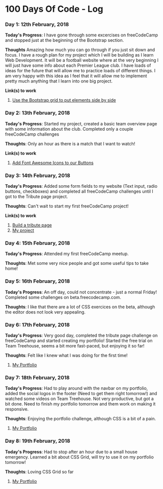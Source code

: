 # 100 Days Of Code - Log

### Day 1: 12th February, 2018

**Today's Progress**: I have gone through some excercises on freeCodeCamp and stopped just at the beginning of the Bootstrap section.

**Thoughts** Amazing how much you can go through if you just sit down and focus. I have a rough plan for my project which I will be building as I learn Web Development. It will be a football website where at the very beginning I will just have some info about each Premier League club. I have loads of ideas for the future that will allow me to practice loads of different things. I am very happy with this idea as I feel that it will allow me to implement pretty much anything that I learn into one big project. 

**Link(s) to work**
1. [Use the Bootstrap grid to put elements side by side](https://www.freecodecamp.org/challenges/use-the-bootstrap-grid-to-put-elements-side-by-side)

### Day 2: 13th February, 2018

**Today's Progress**: Started my project, created a basic team overview page with some information about the club. Completed only a couple freeCodeCamp challenges

**Thoughts**: Only an hour as there is a match that I want to watch!

**Link(s) to work**
1. [Add Font Awesome Icons to our Buttons](https://www.freecodecamp.org/challenges/add-font-awesome-icons-to-our-buttons)

### Day 3: 14th February, 2018

**Today's Progress**: Added some form fields to my website (Text input, radio buttons, checkboxes) and completed all freeCodeCamp challenges until I got to the Tribute page project.

**Thoughts**: Can't wait to start my first freeCodeCamp project!

**Link(s) to work**
1. [Build a tribute page](https://www.freecodecamp.org/challenges/build-a-tribute-page)
2. [My project](https://github.com/fejkens/mything)

### Day 4: 15th February, 2018

**Today's Progress**: Attended my first freeCodeCamp meetup.

**Thoughts**: Met some very nice people and got some useful tips to take home!

### Day 5: 16th February, 2018

**Today's Progress**: An off day, could not concentrate - just a normal Friday! Completed some challenges on beta.freecodecamp.com.

**Thoughts**: I like that there are a lot of CSS exercices on the beta, although the editor does not look very appealing.

### Day 6: 17th February, 2018

**Today's Progress**: Very good day, completed the tribute page challenge on freeCodeCamp and started creating my portfolio! Started the free trial on Team Treehouse, seems a bit more fast-paced, but enjoying it so far!

**Thoughts**: Felt like I knew what I was doing for the first time!

1. [My Portfolio](https://fejkens.github.io/Portfolio/index.html)

### Day 7: 18th February, 2018

**Today's Progress**: Had to play around with the navbar on my portfolio, added the social logos in the footer (Need to get them right tomorrow!) and watched some videos on Team Treehouse. Not very productive, but got a bit done. Need to finish my portfolio tomorrow and them work on making it responsive.

**Thoughts**: Enjoying the portfolio challenge, although CSS is a bit of a pain.

1. [My Portfolio](https://fejkens.github.io/Portfolio/index.html)

### Day 8: 19th February, 2018

**Today's Progress**: Had to stop after an hour due to a small house emergency. Learned a bit about CSS Grid, will try to use it on my portfolio tomorrow!

**Thoughts**: Loving CSS Grid so far

1. [My Portfolio](https://fejkens.github.io/Portfolio/index.html)